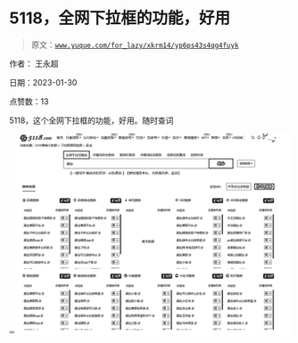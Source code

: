 # 5118，全网下拉框的功能，好用

> 原文：[`www.yuque.com/for_lazy/xkrm14/yp6ps43s4qg4fuyk`](https://www.yuque.com/for_lazy/xkrm14/yp6ps43s4qg4fuyk)



作者： 王永超 

日期：2023-01-30 

点赞数：13 

5118，这个全网下拉框的功能，好用。随时查词 

![](img/bc64f9d7de8aad275170b4bc11fb607d.png)  

